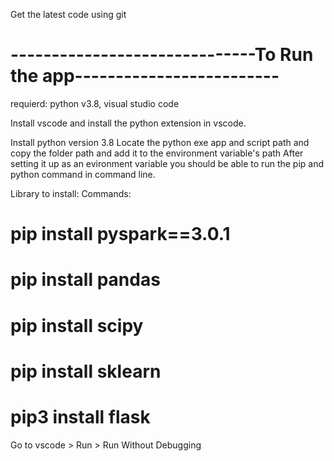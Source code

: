 Get the latest code using git
# ------------------------------To Run the app-------------------------

requierd: python v3.8, visual studio code

Install vscode and install the python extension in vscode.

Install python version 3.8
Locate the python exe app and script path and copy the folder path and add it to the environment variable's path
After setting it up as an evironment variable you should be able to run the pip and python command in command line.

Library to install:
Commands:
# pip install pyspark==3.0.1
# pip install pandas
# pip install scipy
# pip install sklearn
# pip3 install flask

Go to vscode > Run > Run Without Debugging